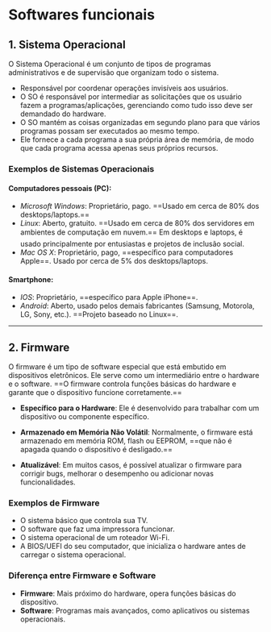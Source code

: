 # **Softwares funcionais**

## 1. Sistema Operacional

O Sistema Operacional é um conjunto de tipos de programas administrativos e de supervisão que organizam todo o sistema.

- Responsável por coordenar operações invisíveis aos usuários.
- O SO é responsável por intermediar as solicitações que os usuário fazem a programas/aplicações, gerenciando como tudo isso deve ser demandado do hardware.
- O SO mantém as coisas organizadas em segundo plano para que vários programas possam ser executados ao mesmo tempo.
- Ele fornece a cada programa a sua própria área de memória, de modo que cada programa acessa apenas seus próprios recursos.

### Exemplos de Sistemas Operacionais

#### Computadores pessoais (PC):

- *Microsoft Windows*: Proprietário, pago. ==Usado em cerca de 80% dos desktops/laptops.==
- *Linux*: Aberto, gratuito. ==Usado em cerca de 80% dos servidores em ambientes de computação em nuvem.== Em desktops e laptops, é usado principalmente por entusiastas e projetos de inclusão social.
- *Mac OS X*: Proprietário, pago, ==específico para computadores Apple==. Usado por cerca de 5% dos desktops/laptops.

#### Smartphone:

- *IOS*: Proprietário, ==específico para Apple iPhone==.
- *Android*: Aberto, usado pelos demais fabricantes (Samsung, Motorola, LG, Sony, etc.). ==Projeto baseado no Linux==.

---
## 2. Firmware

O firmware é um tipo de software especial que está embutido em dispositivos eletrônicos. Ele serve como um intermediário entre o hardware e o software. ==O firmware controla funções básicas do hardware e garante que o dispositivo funcione corretamente.==

- **Específico para o Hardware**: Ele é desenvolvido para trabalhar com um dispositivo ou componente específico.

- **Armazenado em Memória Não Volátil**: Normalmente, o firmware está armazenado em memória ROM, flash ou EEPROM, ==que não é apagada quando o dispositivo é desligado.==

- **Atualizável**: Em muitos casos, é possível atualizar o firmware para corrigir bugs, melhorar o desempenho ou adicionar novas funcionalidades.

### Exemplos de Firmware

- O sistema básico que controla sua TV.
- O software que faz uma impressora funcionar.
- O sistema operacional de um roteador Wi-Fi.
- A BIOS/UEFI do seu computador, que inicializa o hardware antes de carregar o sistema operacional.

### Diferença entre Firmware e Software

- **Firmware**: Mais próximo do hardware, opera funções básicas do dispositivo.
- **Software**: Programas mais avançados, como aplicativos ou sistemas operacionais.